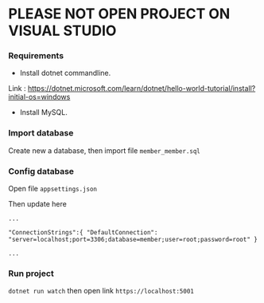 # PLEASE NOT OPEN PROJECT ON VISUAL STUDIO

### Requirements

- Install dotnet commandline.

Link : https://dotnet.microsoft.com/learn/dotnet/hello-world-tutorial/install?initial-os=windows

- Install MySQL.

### Import database

Create new a database, then import file `member_member.sql`

### Config database

Open file `appsettings.json`

Then update here

`...`


`
"ConnectionStrings":{
  "DefaultConnection": "server=localhost;port=3306;database=member;user=root;password=root"
}
`

`...`

### Run project

`dotnet run watch` then open link `https://localhost:5001`
